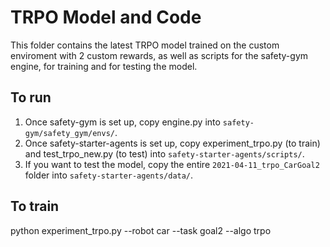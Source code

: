 # TRPO Model and Code
This folder contains the latest TRPO model trained on the custom enviroment with 2 custom rewards, as well as scripts for the safety-gym engine, for training and for testing the model.

## To run
1) Once safety-gym is set up, copy engine.py into `safety-gym/safety_gym/envs/`.
2) Once safety-starter-agents is set up, copy experiment_trpo.py (to train) and test_trpo_new.py (to test) into `safety-starter-agents/scripts/`.
3) If you want to test the model, copy the entire `2021-04-11_trpo_CarGoal2` folder into `safety-starter-agents/data/`.

## To train
python experiment_trpo.py --robot car --task goal2 --algo trpo
